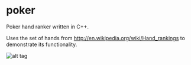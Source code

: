 poker
============

Poker hand ranker written in C++.

Uses the set of hands from http://en.wikipedia.org/wiki/Hand_rankings to demonstrate its functionality.

![alt tag](https://github.com/donnemartin/poker/blob/master/poker.png?raw=true)